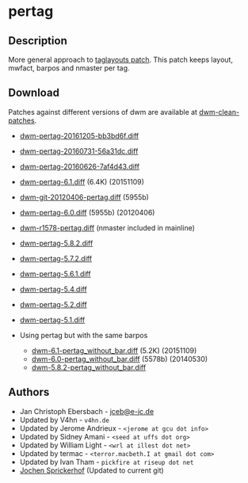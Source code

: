 pertag
======

Description
-----------
More general approach to [taglayouts patch][1]. This patch keeps layout,
mwfact, barpos and nmaster per tag.

Download
--------
Patches against different versions of dwm are available at
[dwm-clean-patches](https://github.com/jceb/dwm-clean-patches).

 * [dwm-pertag-20161205-bb3bd6f.diff](dwm-pertag-20161205-bb3bd6f.diff)
 * [dwm-pertag-20160731-56a31dc.diff](dwm-pertag-20160731-56a31dc.diff)
 * [dwm-pertag-20160626-7af4d43.diff](dwm-pertag-20160626-7af4d43.diff)
 * [dwm-pertag-6.1.diff](dwm-pertag-6.1.diff) (6.4K) (20151109)
 * [dwm-git-20120406-pertag.diff](dwm-git-20120406-pertag.diff) (5955b)
 * [dwm-pertag-6.0.diff](dwm-pertag-6.0.diff) (5955b) (20120406)
 * [dwm-r1578-pertag.diff][9] (nmaster included in mainline)
 * [dwm-pertag-5.8.2.diff][7]
 * [dwm-pertag-5.7.2.diff][6]
 * [dwm-pertag-5.6.1.diff][5]
 * [dwm-pertag-5.4.diff][4]
 * [dwm-pertag-5.2.diff][3]
 * [dwm-pertag-5.1.diff][2]

 * Using pertag but with the same barpos
   * [dwm-6.1-pertag_without_bar.diff](dwm-6.1-pertag_without_bar.diff) (5.2K) (20151109)
   * [dwm-6.0-pertag_without_bar.diff](dwm-6.0-pertag_without_bar.diff) (5578b) (20140530)
   * [dwm-5.8.2-pertag\_without\_bar.diff][8]

Authors
-------
 * Jan Christoph Ebersbach - <jceb@e-jc.de>
 * Updated by V4hn - `v4hn.de`
 * Updated by Jerome Andrieux - `<jerome at gcu dot info>`
 * Updated by Sidney Amani - `<seed at uffs dot org>`
 * Updated by William Light - `<wrl at illest dot net>`
 * Updated by termac - `<terror.macbeth.I at gmail dot com>`
 * Updated by Ivan Tham - `pickfire at riseup dot net`
 * [Jochen Sprickerhof](mailto:project@firstname.lastname.de) (Updated to current git)

[1]: historical/taglayouts
[2]: historical/dwm-pertag-5.1.diff
[3]: historical/dwm-pertag-5.2.diff
[4]: historical/dwm-pertag-5.4.diff
[5]: historical/dwm-pertag-5.6.1.diff
[6]: historical/dwm-pertag-5.7.2.diff
[7]: historical/dwm-pertag-5.8.2.diff
[8]: historical/dwm-5.8.2-pertag_without_bar.diff
[9]: historical/dwm-r1578-pertag.diff
